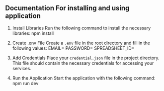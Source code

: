 ## Documentation For installing and using application


1. Install Libraries
   Run the following command to install the necessary libraries:
   npm install

2. Create .env File
   Create a `.env` file in the root directory and fill in the following values:
       EMAIL=
       PASSWORD=
       SPREADSHEET_ID=

3. Add Credentials
   Place your `credential.json` file in the project directory. This file should contain the necessary credentials for accessing your services.

4. Run the Application
   Start the application with the following command:
   npm run dev
